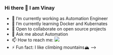 ### Hi there 👋 I am Vinay


<!--**vs84341/vs84341** is a ✨ _special_ ✨ repository because its `README.md` (this file) appears on your GitHub profile.

Here are some ideas to get you started:
-->

 - 🔭 I’m currently working as Automation Engineer
 - 🌱 I’m currently learning Docker and Kubernates
 - 👯 Open to collaborate on open source projects
 - 💬 Ask me about Automation
 - 📫 How to reach me: <img src="{https://www.linkedin.com/in/vinay-kumar-singh-b37154148/}" />
 - ⚡ Fun fact: I like climbing mountains🏔️
-->
<!--[![@vs84341's Holopin board](https://holopin.io/api/user/board?user=vs84341)](https://holopin.io/@vs84341)
-->
<!--https://img.shields.io/badge/LinkedIn-0077B5?style=for-the-badge&logo=linkedin&logoColor=white
<img src="{https://www.linkedin.com/in/vinay-kumar-singh-b37154148/}" />
